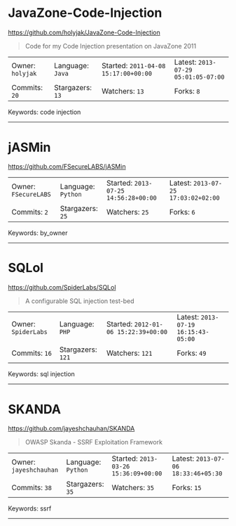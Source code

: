 # JavaZone-Code-Injection

https://github.com/holyjak/JavaZone-Code-Injection
<blockquote>
Code for my Code Injection presentation on JavaZone 2011
</blockquote>

<table><tr>
<tr><td>Owner: <code>holyjak</code></td>
    <td>Language: <code>Java</code></td>
    <td>Started: <code>2011-04-08 15:17:00+00:00</code></td>
    <td>Latest: <code>2013-07-29 05:01:05-07:00</code></td></tr>
<tr><td>Commits: <code>20</code></td>
    <td>Stargazers: <code>13</code></td>
    <td>Watchers: <code>13</code></td>
    <td>Forks: <code>8</code></td></tr>
</table>
Keywords: code injection

---

# jASMin

https://github.com/FSecureLABS/jASMin
<blockquote>
<no description>
</blockquote>

<table><tr>
<tr><td>Owner: <code>FSecureLABS</code></td>
    <td>Language: <code>Python</code></td>
    <td>Started: <code>2013-07-25 14:56:28+00:00</code></td>
    <td>Latest: <code>2013-07-25 17:03:02+02:00</code></td></tr>
<tr><td>Commits: <code>2</code></td>
    <td>Stargazers: <code>25</code></td>
    <td>Watchers: <code>25</code></td>
    <td>Forks: <code>6</code></td></tr>
</table>
Keywords: by_owner

---

# SQLol

https://github.com/SpiderLabs/SQLol
<blockquote>
A configurable SQL injection test-bed
</blockquote>

<table><tr>
<tr><td>Owner: <code>SpiderLabs</code></td>
    <td>Language: <code>PHP</code></td>
    <td>Started: <code>2012-01-06 15:22:39+00:00</code></td>
    <td>Latest: <code>2013-07-19 16:15:43-05:00</code></td></tr>
<tr><td>Commits: <code>16</code></td>
    <td>Stargazers: <code>121</code></td>
    <td>Watchers: <code>121</code></td>
    <td>Forks: <code>49</code></td></tr>
</table>
Keywords: sql injection

---

# SKANDA

https://github.com/jayeshchauhan/SKANDA
<blockquote>
OWASP Skanda - SSRF Exploitation Framework
</blockquote>

<table><tr>
<tr><td>Owner: <code>jayeshchauhan</code></td>
    <td>Language: <code>Python</code></td>
    <td>Started: <code>2013-03-26 15:36:09+00:00</code></td>
    <td>Latest: <code>2013-07-06 18:33:46+05:30</code></td></tr>
<tr><td>Commits: <code>38</code></td>
    <td>Stargazers: <code>35</code></td>
    <td>Watchers: <code>35</code></td>
    <td>Forks: <code>15</code></td></tr>
</table>
Keywords: ssrf

---

